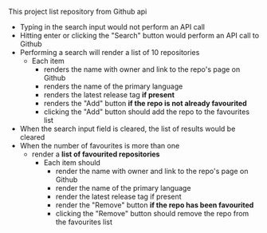 This project list repository from Github api
- Typing in the search input would not  perform an API call
- Hitting enter or clicking the "Search" button would perform an API call to Github
- Performing a search will render a list of 10 repositories
	- Each item 
		- renders the name with owner and link to the repo's page on Github
		- renders the name of the primary language
		- renders the latest release tag **if present**
		- renders the "Add" button **if the repo is not already favourited**
		- clicking the "Add" button should add the repo to the favourites list
- When the search input field is cleared, the list of results would be cleared
- When the number of favourites is more than one
	- render a **list of favourited repositories**
		- Each item should
			- render the name with owner and link to the repo's page on Github
			- render the name of the primary language
			- render the latest release tag if present
			- render the "Remove" button **if the repo has been favourited**
			- clicking the "Remove" button should remove the repo from the favourites list
